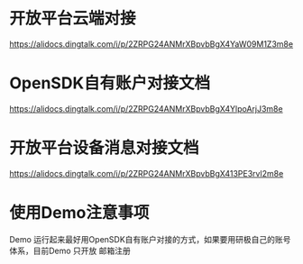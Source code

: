 # 开放平台云端对接
https://alidocs.dingtalk.com/i/p/2ZRPG24ANMrXBpvbBgX4YaW09M1Z3m8e

# OpenSDK自有账户对接文档
https://alidocs.dingtalk.com/i/p/2ZRPG24ANMrXBpvbBgX4YlpoArjJ3m8e

# 开放平台设备消息对接文档
https://alidocs.dingtalk.com/i/p/2ZRPG24ANMrXBpvbBgX413PE3rvl2m8e


# 使用Demo注意事项
Demo 运行起来最好用OpenSDK自有账户对接的方式，如果要用研极自己的账号体系，目前Demo 只开放 邮箱注册

